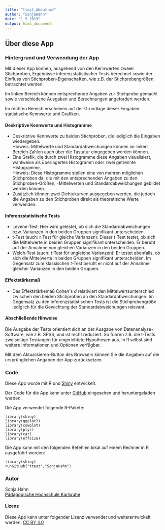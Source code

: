 ```yaml
---
title: "ttest_About.md"
author: "SonjaHahn"
date: "1 9 2019"
output: html_document
---
```


## Über diese App

### Hintergrund und Verwendung der App

Mit dieser App können, ausgehend von den Kennwerten zweier Stichproben, Ergebnisse inferenzstatistischer Tests berechnet sowie der Einfluss von Stichproben-Eigenschaften, wie z.B. der Stichprobengrößen, betrachtet werden.

Im linken Bereich können entsprechende Angaben zur Stichprobe gemacht sowie verschiedene Ausgaben und Berechnungen angefordert werden.
                     
Im rechten Bereich erscheinen auf der Grundlage dieser Eingaben statistische Kennwerte und Grafiken.

#### Deskriptive Kennwerte und Histogramme

 * Deskriptive Kennwerte zu beiden Stichproben, die lediglich die Eingaben wiedergeben.  
   Hinweis: Mittelwerte und Standardabweichungen können im linken Bereich Zahlen auch über die Tastatur eingegeben werden können.
 * Eine Grafik, die durch zwei Histogramme diese Angaben visualisiert, wahlweise als überlagertes Histogramm oder zwei getrennte Histogramme.  
   Hinweis: Diese Histogramme stellen eine von mehren möglichen Stichproben da, die mit den entsprechenden Angaben zu den Stichproben-Größen, -Mittelwerten und Standardabweichungen gebildet werden können.
 * Zusätzlich können zwei Dichtekurven ausgegeben werden, die jedoch die Angaben zu den Stichproben direkt als theoretische Werte verwenden. 

#### Inferenzstatistische Tests

 * Levene-Test: Hier wird getestet, ob sich die Standardabweichungen bzw. Varianzen in den beiden Gruppen signifikant unterscheiden.
 * t-Test (auch: *t*-Test für gleiche Varianzen): Dieser *t*-Test testet, ob sich die Mittelwerte in beiden Gruppen signifikant unterscheiden. Er beruht auf der Annahme von gleichen Varianzen in den beiden Gruppen. 
 * Welch-Test (auch: *t*-Test für ungleiche Varianzen): Er testet ebenfalls, ob sich die Mittelwerte in beiden Gruppen signifikant unterscheiden. Im Gegensatz zum klassischen *t*-Test beruht er nicht auf der Annahme gleicher Varianzen in den beiden Gruppen.
  

#### Effektstärkemaß

 * Das Effektstärkemaß Cohen's *d* relativiert den Mittelwertsunterschied zwischen den beiden Stichproben an den Standardabweichungen. Im Gegensatz zu den inferenzstatistischen Tests ist die Stichprobengröße lediglich für die Gewichtung der Standardabweichungen relevant.

#### Abschließende Hinweise

Die Ausgabe der Tests orientiert sich an der Ausgabe von Datenanalyse-Software, wie z.B. SPSS, und ist recht reduziert. So führen z.B. die t-Tests zweiseitige Testungen für ungerichtete Hypothesen aus. In R selbst sind weitere Informationen und Optionen verfügbar.
                    
Mit dem Aktualisieren-Button des Browsers können Sie die Angaben auf die ursprünglichen Angaben der App zurücksetzen.


### Code

Diese App wurde mit R und [Shiny](http://www.rstudio.com/shiny/) entwickelt.

Der Code für die App kann unter [GitHub](https://github.com/SonjaHahn/ttest) eingesehen und heruntergeladen werden.
                     
Die App verwendet folgende R-Pakete:

 ```{libraries, eval = FALSE}
library(shiny)
library(ggplot2)
library(cowplot)
library(plyr)
library(car)
library(effsize)
``` 

                     
Die App kann mit den folgenden Befehlen lokal auf einem Rechner in R ausgeführt werden:

 ```{run app, eval = FALSE}
library(shiny)
runGitHub("ttest","SonjaHahn")
``` 
                                          
                      
### Autor

Sonja Hahn  
[Pädagogische Hochschule Karlsruhe](https://www.ph-karlsruhe.de)


#### Lizenz
Diese App kann unter folgender Lizenz verwendet und weiterentwickelt werden: [CC BY 4.0](https://creativecommons.org/licenses/by/4.0/)

